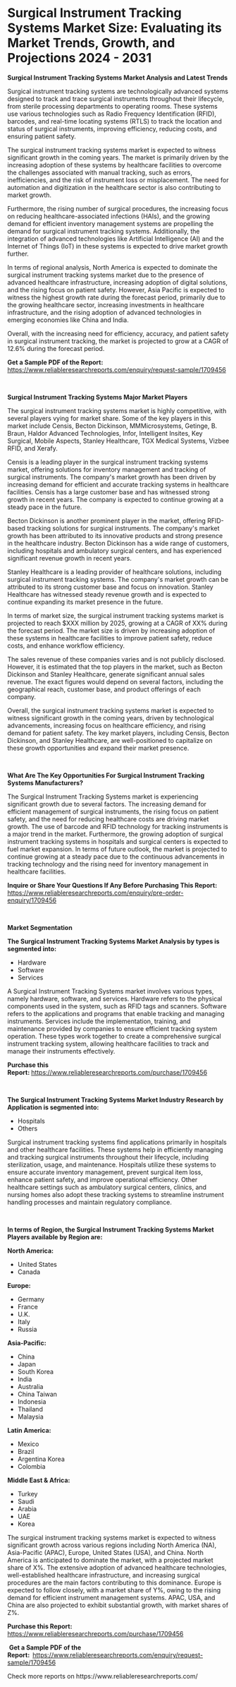 <p><h1>Surgical Instrument Tracking Systems Market Size: Evaluating its Market Trends, Growth, and Projections 2024 - 2031</h1></p><p><strong>Surgical Instrument Tracking Systems Market Analysis and Latest Trends</strong></p>
<p><p>Surgical instrument tracking systems are technologically advanced systems designed to track and trace surgical instruments throughout their lifecycle, from sterile processing departments to operating rooms. These systems use various technologies such as Radio Frequency Identification (RFID), barcodes, and real-time locating systems (RTLS) to track the location and status of surgical instruments, improving efficiency, reducing costs, and ensuring patient safety.</p><p>The surgical instrument tracking systems market is expected to witness significant growth in the coming years. The market is primarily driven by the increasing adoption of these systems by healthcare facilities to overcome the challenges associated with manual tracking, such as errors, inefficiencies, and the risk of instrument loss or misplacement. The need for automation and digitization in the healthcare sector is also contributing to market growth.</p><p>Furthermore, the rising number of surgical procedures, the increasing focus on reducing healthcare-associated infections (HAIs), and the growing demand for efficient inventory management systems are propelling the demand for surgical instrument tracking systems. Additionally, the integration of advanced technologies like Artificial Intelligence (AI) and the Internet of Things (IoT) in these systems is expected to drive market growth further.</p><p>In terms of regional analysis, North America is expected to dominate the surgical instrument tracking systems market due to the presence of advanced healthcare infrastructure, increasing adoption of digital solutions, and the rising focus on patient safety. However, Asia Pacific is expected to witness the highest growth rate during the forecast period, primarily due to the growing healthcare sector, increasing investments in healthcare infrastructure, and the rising adoption of advanced technologies in emerging economies like China and India.</p><p>Overall, with the increasing need for efficiency, accuracy, and patient safety in surgical instrument tracking, the market is projected to grow at a CAGR of 12.6% during the forecast period.</p></p>
<p><strong>Get a Sample PDF of the Report:&nbsp;</strong> <a href="https://www.reliableresearchreports.com/enquiry/request-sample/1709456">https://www.reliableresearchreports.com/enquiry/request-sample/1709456</a></p>
<p>&nbsp;</p>
<p><strong>Surgical Instrument Tracking Systems Major Market Players</strong></p>
<p><p>The surgical instrument tracking systems market is highly competitive, with several players vying for market share. Some of the key players in this market include Censis, Becton Dickinson, MMMicrosystems, Getinge, B. Braun, Haldor Advanced Technologies, Infor, Intelligent Insites, Key Surgical, Mobile Aspects, Stanley Healthcare, TGX Medical Systems, Vizbee RFID, and Xerafy.</p><p>Censis is a leading player in the surgical instrument tracking systems market, offering solutions for inventory management and tracking of surgical instruments. The company's market growth has been driven by increasing demand for efficient and accurate tracking systems in healthcare facilities. Censis has a large customer base and has witnessed strong growth in recent years. The company is expected to continue growing at a steady pace in the future.</p><p>Becton Dickinson is another prominent player in the market, offering RFID-based tracking solutions for surgical instruments. The company's market growth has been attributed to its innovative products and strong presence in the healthcare industry. Becton Dickinson has a wide range of customers, including hospitals and ambulatory surgical centers, and has experienced significant revenue growth in recent years.</p><p>Stanley Healthcare is a leading provider of healthcare solutions, including surgical instrument tracking systems. The company's market growth can be attributed to its strong customer base and focus on innovation. Stanley Healthcare has witnessed steady revenue growth and is expected to continue expanding its market presence in the future.</p><p>In terms of market size, the surgical instrument tracking systems market is projected to reach $XXX million by 2025, growing at a CAGR of XX% during the forecast period. The market size is driven by increasing adoption of these systems in healthcare facilities to improve patient safety, reduce costs, and enhance workflow efficiency.</p><p>The sales revenue of these companies varies and is not publicly disclosed. However, it is estimated that the top players in the market, such as Becton Dickinson and Stanley Healthcare, generate significant annual sales revenue. The exact figures would depend on several factors, including the geographical reach, customer base, and product offerings of each company.</p><p>Overall, the surgical instrument tracking systems market is expected to witness significant growth in the coming years, driven by technological advancements, increasing focus on healthcare efficiency, and rising demand for patient safety. The key market players, including Censis, Becton Dickinson, and Stanley Healthcare, are well-positioned to capitalize on these growth opportunities and expand their market presence.</p></p>
<p>&nbsp;</p>
<p><strong>What Are The Key Opportunities For Surgical Instrument Tracking Systems Manufacturers?</strong></p>
<p><p>The Surgical Instrument Tracking Systems market is experiencing significant growth due to several factors. The increasing demand for efficient management of surgical instruments, the rising focus on patient safety, and the need for reducing healthcare costs are driving market growth. The use of barcode and RFID technology for tracking instruments is a major trend in the market. Furthermore, the growing adoption of surgical instrument tracking systems in hospitals and surgical centers is expected to fuel market expansion. In terms of future outlook, the market is projected to continue growing at a steady pace due to the continuous advancements in tracking technology and the rising need for inventory management in healthcare facilities.</p></p>
<p><strong>Inquire or Share Your Questions If Any Before Purchasing This Report:</strong> <a href="https://www.reliableresearchreports.com/enquiry/pre-order-enquiry/1709456">https://www.reliableresearchreports.com/enquiry/pre-order-enquiry/1709456</a></p>
<p>&nbsp;</p>
<p><strong>Market Segmentation</strong></p>
<p><strong>The Surgical Instrument Tracking Systems Market Analysis by types is segmented into:</strong></p>
<p><ul><li>Hardware</li><li>Software</li><li>Services</li></ul></p>
<p><p>A Surgical Instrument Tracking Systems market involves various types, namely hardware, software, and services. Hardware refers to the physical components used in the system, such as RFID tags and scanners. Software refers to the applications and programs that enable tracking and managing instruments. Services include the implementation, training, and maintenance provided by companies to ensure efficient tracking system operation. These types work together to create a comprehensive surgical instrument tracking system, allowing healthcare facilities to track and manage their instruments effectively.</p></p>
<p><strong>Purchase this Report:&nbsp;</strong><a href="https://www.reliableresearchreports.com/purchase/1709456">https://www.reliableresearchreports.com/purchase/1709456</a></p>
<p>&nbsp;</p>
<p><strong>The Surgical Instrument Tracking Systems Market Industry Research by Application is segmented into:</strong></p>
<p><ul><li>Hospitals</li><li>Others</li></ul></p>
<p><p>Surgical instrument tracking systems find applications primarily in hospitals and other healthcare facilities. These systems help in efficiently managing and tracking surgical instruments throughout their lifecycle, including sterilization, usage, and maintenance. Hospitals utilize these systems to ensure accurate inventory management, prevent surgical item loss, enhance patient safety, and improve operational efficiency. Other healthcare settings such as ambulatory surgical centers, clinics, and nursing homes also adopt these tracking systems to streamline instrument handling processes and maintain regulatory compliance.</p></p>
<p>&nbsp;</p>
<p><strong>In terms of Region, the Surgical Instrument Tracking Systems Market Players available by Region are:</strong></p>
<p>
    <p> <strong> North America: </strong>
        <ul>
            <li>United States</li>
            <li>Canada</li>
        </ul>
        </p> 
    <p> <strong> Europe: </strong>
        <ul>
            <li>Germany</li>
            <li>France</li>
            <li>U.K.</li>
            <li>Italy</li>
            <li>Russia</li>
        </ul>
        </p> 
    <p> <strong> Asia-Pacific: </strong>
        <ul>
            <li>China</li>
            <li>Japan</li>
            <li>South Korea</li>
            <li>India</li>
            <li>Australia</li>
            <li>China Taiwan</li>
            <li>Indonesia</li>
            <li>Thailand</li>
            <li>Malaysia</li>
        </ul>
        </p> 
    <p> <strong> Latin America: </strong>
        <ul>
            <li>Mexico</li>
            <li>Brazil</li>
            <li>Argentina Korea</li>
            <li>Colombia</li>
        </ul>
        </p> 
    <p> <strong> Middle East & Africa: </strong>
        <ul>
            <li>Turkey</li>
            <li>Saudi</li>
            <li>Arabia</li>
            <li>UAE</li>
            <li>Korea</li>
        </ul>
    </p>
    </p>
<p><p>The surgical instrument tracking systems market is expected to witness significant growth across various regions including North America (NA), Asia-Pacific (APAC), Europe, United States (USA), and China. North America is anticipated to dominate the market, with a projected market share of X%. The extensive adoption of advanced healthcare technologies, well-established healthcare infrastructure, and increasing surgical procedures are the main factors contributing to this dominance. Europe is expected to follow closely, with a market share of Y%, owing to the rising demand for efficient instrument management systems. APAC, USA, and China are also projected to exhibit substantial growth, with market shares of Z%.</p></p>
<p><strong>Purchase this Report: </strong><a href="https://www.reliableresearchreports.com/purchase/1709456">https://www.reliableresearchreports.com/purchase/1709456</a></p>
<p>&nbsp;<strong>Get a Sample PDF of the Report:&nbsp;&nbsp;</strong><a href="https://www.reliableresearchreports.com/enquiry/request-sample/1709456">https://www.reliableresearchreports.com/enquiry/request-sample/1709456</a></p>
<p><strong></strong></p>
<p>Check more reports on https://www.reliableresearchreports.com/</p>